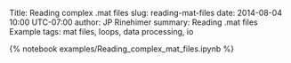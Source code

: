 Title: Reading complex .mat files
slug: reading-mat-files
date: 2014-08-04 10:00 UTC-07:00
author: JP Rinehimer
summary: Reading .mat files Example
tags: mat files, loops, data processing, io

{% notebook examples/Reading_complex_mat_files.ipynb %}
